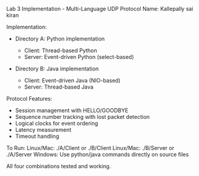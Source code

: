 Lab 3 Implementation - Multi-Language UDP Protocol
Name: Kallepally sai kiran

Implementation:
- Directory A: Python implementation
  - Client: Thread-based Python
  - Server: Event-driven Python (select-based)
  
- Directory B: Java implementation
  - Client: Event-driven Java (NIO-based)
  - Server: Thread-based Java

Protocol Features:
- Session management with HELLO/GOODBYE
- Sequence number tracking with lost packet detection
- Logical clocks for event ordering
- Latency measurement
- Timeout handling

To Run:
Linux/Mac: ./A/Client <host> <port> or ./B/Client <host> <port>
Linux/Mac: ./B/Server <port> or ./A/Server<port>
Windows: Use python/java commands directly on source files

All four combinations tested and working.